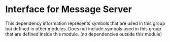 
# Interface for Message Server
This dependency information represents symbols that are used in this group but defined in other modules.  Does not include symbols used in this group that are defined inside this module.
(no dependencies outside this module)
